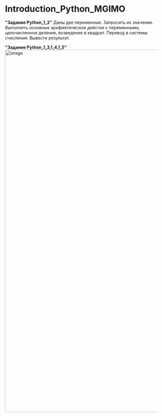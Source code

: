 # Introduction_Python_MGIMO

**"Задание Python_1_2"**
Даны две переменные. Запросить их значения. Выполнить основные арифметическое дейстия с переменными, целочисленное деление, возведение в квадрат. Перевод в системы счисления. Вывести результат. 

**"Задание Python_1_3,1_4,1_5"**
<img width="1194" alt="image" src="https://github.com/MatveevaUlyana/Introduction_Python_MGIMO/assets/119431787/b33398a7-519c-4aff-bd32-1deeb9c370d5">

